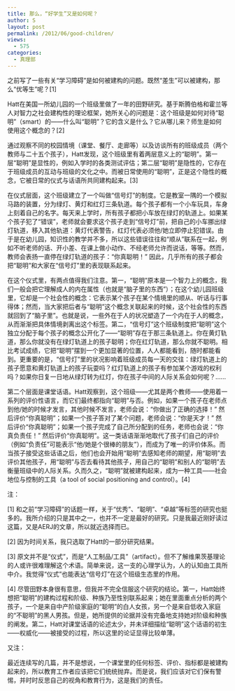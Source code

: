 ```yaml
---
title: 那么，“好学生”又是如何呢？
author: S
layout: post
permalink: /2012/06/good-children/
views:
  - 575
categories:
  - 真理部
---
```

之前写了一些有关“学习障碍”是如何被建构的问题。既然“差生”可以被建构，那么“优等生”呢？[1]

Hatt在美国一所幼儿园的一个班级里做了一年的田野研究。基于斯腾伯格和霍兰等人对智力之社会建构性的理论框架，她所关心的问题是：这个班级是如何对待“聪明”（smart）的——什么叫“聪明”？它的含义是什么？它从哪儿来？师生是如何使用这个概念的？[2]

通过观察不同的校园情境（课堂、餐厅、走廊等）以及访谈所有的班级成员（两个教师与二十五个孩子），Hatt发现，这个班级里有着两层意义上的“聪明”。第一层“聪明”是显性的，例如入学时的各类测试评估；第二层“聪明”是隐性的，它存在于班级成员的互动与班级的文化之中。而被日常使用的“聪明”，正是这个隐性的概念，它被日常的仪式与话语所共同建构起来。[3]

在仪式层面，这个班级建立了一个叫做“信号灯”的制度。它是教室一隅的一个模拟马路的装置，分为绿灯、黄灯和红灯三条轨道。每个孩子都有一个小车玩具，车身上刻着自己的名字。每天来上学时，所有孩子都把小车放在绿灯的轨道上。如果某个孩子犯了“错误”，老师就会要求这个孩子走到“信号灯”前，把自己的小车挪出绿灯轨道，移入其他轨道：黄灯代表警告，红灯代表必须他/她立即停止犯错误。由于是在幼儿园，知识性的教学并不多，所以这些错误往往和“顺从”联系在一起，例如不听老师的话、开小差、在课上做小动作、不经老师允许而说话，等等。然而，教师会表扬一直停在绿灯轨道的孩子：“你真聪明！” 因此，几乎所有的孩子都会把“聪明”和大家在“信号灯”里的表现联系起来。

在这个仪式里，有两点值得我们注意。第一，“聪明”原本是一个智力上的概念，我们一般会把它理解成人的内在属性（也就是“脑子里的东西”）；在这个幼儿园班级里，它却是一个社会性的概念：它表示某个孩子在某个情境里的顺从、听话与行事得体；然而，当大家把后者与“聪明”这个概念关联起来的时候，这个社会性的东西就回到了“脑子里”。也就是说，一些外在于人的状况塑造了一个内在于人的概念，从而渐渐把具体情境剥离出这个标签。第二，“信号灯”这个班级制度把“聪明”这个独立分配于每个孩子的概念公开化了——“聪明”存在于那三条轨道上。你在黄灯轨道，那么你就没有在绿灯轨道上的孩子聪明；你在红灯轨道，那么你就不聪明。相比考试成绩，它把“聪明”摆到一个更加显著的位置，人人都能看到，随时都能看到。更重要的是，“信号灯”里的状况影响着班级成员每一天的交往：绿灯轨道上的孩子愿意和黄灯轨道上的孩子玩耍吗？红灯轨道上的孩子有参加某个游戏的权利吗？如果你日复一日地从绿灯转为红灯，你在孩子中间的人际关系会如何呢？……

第二个层面是课堂话语。Hatt观察到，这个班级——尤其是两个教师——使用着一系列的评价性语言，而它们最终都指向“聪明”与否。例如，如果一个孩子在老师点到他/她的时候才发言，其他时候不发言，老师会说：“你做出了正确的选择！” 然后评价“你真聪明”；如果一个孩子答对了某个问题，老师会说：“你是天才！” 然后评价“你真聪明”；如果一个孩子完成了自己所分配到的任务，老师也会说：“你真负责任！” 然后评价“你真聪明”。这一类话语渐渐地取代了孩子们自己的评价（例如“负责任”可能表示“他/她是个很棒的朋友”），而成为了唯一的评价体系。而当孩子接受这些话语之后，他们也会开始用“聪明”去感知老师的期望，用“聪明”去评价其他孩子，用“聪明”与否去看待其他孩子，用自己的“聪明”和别人的“聪明”去衡量班级中的人际关系。久而久之，“聪明”就被建构起来，成为一种工具——社会地位与控制的工具（a tool of social positioning and control）。[4]

注：

[1] 和之前“学习障碍”的话题一样，关于“优秀”、“聪明”、“卓越”等标签的研究也挺多的。我所介绍的只是其中之一，也并不一定是最好的研究。只是我最近刚好读过这篇，又是AERJ的文章，所以就近选择而已。

[2] 因为时间关系，我只选取了Hatt的一部分研究结果。

[3] 原文并不是“仪式”，而是“人工制品/工具”（artifact）。但不了解维果茨基理论的人或许很难理解这个术语。简单来说，这一支的心理学认为，人的认知由工具所中介。我觉得“仪式”也能表达“信号灯”在这个班级生态里的作用。

[4] 尽管田野本身很有意思，但我并不完全信服这个研究的结论。第一，Hatt始终想把“聪明”的建构过程和阶级、种族乃至性别联系起来；她在里面重点分析的两个孩子，一个是来自中产阶级家庭的“聪明”的白人女孩，另一个是来自低收入家庭的“不聪明”的黑人男孩。但是，她所提供的论据并没有完备地支持她对阶级和种族的阐发。第二，Hatt对课堂话语的论述太少，并未详细描绘“聪明”这个话语的初生——权威化——被接受的过程，所以这里的论证显得比较单薄。

又注：

最近连续写的几篇，并不是想说，一个课堂里的任何标签、评价、指标都是被建构起来的，所以教育工作者应该把它们统统抛弃。而是说，我们应该对它们保有警惕，并时时反思自己的视角和教育行为，这是我们的责任。
